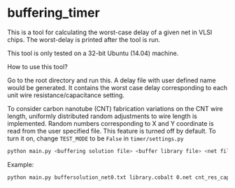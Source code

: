 buffering_timer
===============

This is a tool for calculating the worst-case delay of a given net in VLSI chips. The worst-delay is printed after the tool is run.

This tool is only tested on a 32-bit Ubuntu (14.04) machine.

How to use this tool?

Go to the root directory and run this. A delay file with user defined name would be generated. It contains the worst case delay corresponding to each unit wire resistance/capacitance setting.

To consider carbon nanotube (CNT) fabrication variations on the CNT wire length, uniformly distributed random adjustments to wire length is implemented. Random numbers corresponding to X and Y coordinate is read from the user specified file.
This feature is turned off by default. To turn it on, change `TEST_MODE` to be `False` in `timer/settings.py`

```bash
python main.py <buffering solution file> <buffer library file> <net file> <unit rc file> <random number file> <output delay file>
```

Example:

```bash
python main.py buffersolution_net0.txt library.cobalt 0.net cnt_res_cap_5000.txt spa_net0.txt delay.txt
```
